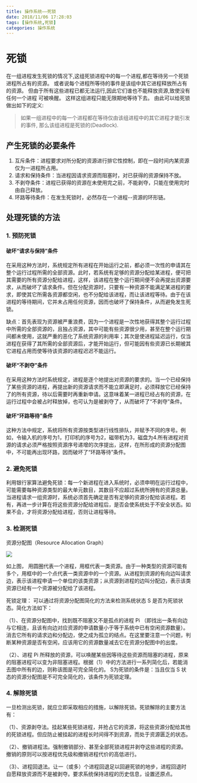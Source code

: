 ```yaml
---
title: 操作系统——死锁
date: 2018/11/06 17:28:03
tags: [操作系统,死锁]
categories: 操作系统
---
```

# 死锁
在一组进程发生死锁的情况下,这组死锁进程中的每一个进程,都在等待另一个死锁
进程所占有的资源。 或者说每个进程所等待的事件是该组中其它进程释放所占有的资源。
但由于所有这些进程已都无法运行,因此它们谁也不能释放资源,致使没有任何一个进程
可被唤醒。 这样这组进程只能无限期地等待下去。 由此可以给死锁做出如下的定义:

> 如果一组进程中的每一个进程都在等待仅由该组进程中的其它进程才能引发的事件,
> 那么该组进程是死锁的(Deadlock).

## 产生死锁的必要条件

1. 互斥条件：进程要求对所分配的资源进行排它性控制，即在一段时间内某资源仅为一进程所占用。
1. 请求和保持条件：当进程因请求资源而阻塞时，对已获得的资源保持不放。
1. 不剥夺条件：进程已获得的资源在未使用完之前，不能剥夺，只能在使用完时由自己释放。
1. 环路等待条件：在发生死锁时，必然存在一个进程--资源的环形链。
<!--more-->
## 处理死锁的方法

### 1. 预防死锁
#### 破坏“请求与保持”条件
在采用这种方法时，系统规定所有进程在开始运行之前，都必须一次性的申请其在整个运行过程所需的全部资源。此时，若系统有足够的资源分配给某进程，便可把其需要的所有资源分配给进程，这样，该进程在整个运行期间便不会再提出资源要求，从而破坏了请求条件。但在分配资源时，只要有一种资源不能满足某进程的要求，即使其它所需各资源都空闲，也不分配给该进程，而让该进程等待。由于在该进程的等待期间，它并未占用任何资源，因而也破坏了保持条件，从而避免发生死锁。

缺点：首先表现为资源被严重浪费，因为一个进程是一次性地获得其整个运行过程中所需的全部资源的，且独占资源，其中可能有些资源很少用，甚至在整个运行期间都未使用，这就严重的恶化了系统资源的利用率；其次是使进程延迟运行，仅当进程在获得了其所需的全部资源后，才能开始运行，但可能因有些资源已长期被其它进程占用而使等待该资源的进程迟迟不能运行。

#### 破坏“不剥夺”条件
在采用这种方法时系统规定，进程是逐个地提出对资源的要求的。当一个已经保持了某些资源的进程，再提出新的资源请求而不能立即满足时，必须释放它已经保持了的所有资源，待以后需要时再重新申请。这意味着某一进程已经占有的资源，在运行过程中会被占时释放掉，也可认为是被剥夺了，从而破坏了“不剥夺”条件。
#### 破坏“环路等待”条件
这种方法中规定，系统将所有资源按类型进行线性排队，并赋予不同的序号。例如，令输入机的序号为1，打印机的序号为2，磁带机为3，磁盘为4.所有进程对资源的请求必须严格按照资源序号递增的次序提出，这样，在所形成的资源分配图中，不可能再出现环路，因而破坏了“环路等待”条件。

### 2. 避免死锁
利用银行家算法避免死锁：每一个新进程在进入系统时，必须申明在运行过程中，可能需要每种资源类型的最大单元数目，其数目不应超过系统所拥有的资源总量。当进程请求一组资源时，系统必须首先确定是否有足够的资源分配给该进程。若有，再进一步计算在将这些资源分配给进程后，是否会使系统处于不安全状态。如果不会，才将资源分配给进程，否则让进程等待。

### 3. 检测死锁
资源分配图（Resource Allocation Graph）

![](https://i.imgur.com/EmAOhkH.png)

如上图， 用圆圈代表一个进程，用框代表一类资源。由于一种类型的资源可能有多个，用框中的一个点代表一类资源中的一个资源。从进程到资源的有向边叫请求边，表示该进程申请一个单位的该类资源；从资源到进程的边叫分配边，表示该类资源已经有一个资源被分配给了该进程。

死锁定理：
可以通过将资源分配图简化的方法来检测系统状态  S  是否为死锁状态。简化方法如下：

（1）、在资源分配图中，找到既不阻塞又不是孤点的进程 Pi （即找出一条有向边与它相连，且该有向边对应资源的申请数量小于等于系统中已有空闲资源数量）。消去它所有的请求边和分配边，使之成为孤立的结点。在这里要注意一个问题，判断某种资源是否有空闲，应该用它的资源数量减去它在资源分配图中的出度。

（2）、进程 Pi 所释放的资源，可以唤醒某些因等待这些资源而阻塞的进程，原来的阻塞进程可以变为非阻塞进程。根据（1）中的方法进行一系列简化后，若能消去图中所有的边，则称该图是可完全简化的。
S为死锁的条件是：当且仅当 S 状态的资源分配图是不可完全简化的，该条件为死锁定理。
### 4. 解除死锁

一旦检测出死锁，就应立即采取相应的措施，以解除死锁。死锁解除的主要方法有：

（1）、资源剥夺法。挂起某些死锁进程，并抢占它的资源，将这些资源分配给其他的死锁进程。但应防止被挂起的进程长时间得不到资源，而处于资源匮乏的状态。

（2）、撤销进程法。强制撤销部分、甚至全部死锁进程并剥夺这些进程的资源。撤销的原则可以按进程优先级和撤销进程代价的高低进行。

（3）、进程回退法。让一（或多）个进程回退足以回避死锁的地步，进程回退时自愿释放资源而不是被剥夺。要求系统保持进程的历史信息，设置还原点。

